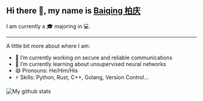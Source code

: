 ## Hi there 👋, my name is [Baiqing 柏庆](https://skylantern.social)

I am currently a 🎓 majoring in 💻.

---
A little bit more about where I am:
- 🔭 I’m currently working on secure and reliable communications
- 🌱 I’m currently learning about unsupervised neural networks
- 😄 Pronouns: He/Him/His
- ⚡ Skills: Python, Rust, C++, Golang, Version Control...

![My github stats](https://github-readme-stats.vercel.app/api?username=BaiqingL&show_icons=true&theme=onedark)
